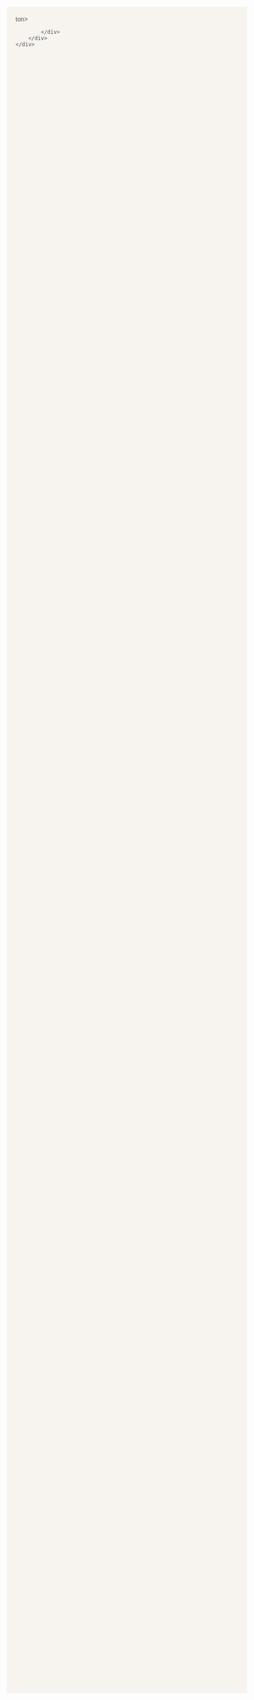<!DOCTYPE html>
<html lang="en">
<head>
    <meta charset="UTF-8">
    <meta name="viewport" content="width=device-width, initial-scale=5.0">
    <title>Giftbox Customization</title>
    <style>
        body {
            font-family: 'Poppins', sans-serif;
            margin: 0;
            padding: 0;
            background-color: #f7f4ef;
            color: #4f4f4f;
        }

        header {
            background-color: #eff5ef;
            padding: 20px;
            text-align: center;
            box-shadow: 0px 2px 4px rgba(0, 0, 0, 0.1);
        }

        .container {
            display: flex;
            margin: 20px auto;
            max-width: 1500px;
            padding: 0 20px;
        }

        .filters {
            flex: 1;
            margin-right: 30px;
            padding: 20px;
            background-color: #f7f4ef;
            border-radius: 8px;
            box-shadow: 0px 4px 8px rgba(0, 0, 0, 0.1);
        }

        .filters h3 {
            color: #8c6e3d;
        }

        .filters label {
            display: block;
            margin-bottom: 30px;
        }

        .filters select {
            width: 100%;
            padding: 20px;
            border-radius: 18px;
            border: 3px solid #ddd;
        }

        .filters .delete-filters {
            margin-top: 20px;
            text-align: center;
        }

        .filters .delete-filters button {
            background-color:  #d5852b;
            color: #fff;
            border: none;
            padding: 10px 20px;
            border-radius: 5px;
            cursor: pointer;
        }

        .main-content {
            flex: 3;
        }

        .products {
            display: grid;
            grid-template-columns: repeat(auto-fit, minmax(400px, 1fr));
            gap: 25px;
        }

        .product-item {
            display: flex;
            align-items: center;
            margin: 20px;
        }

        .product-item img {
            max-width: 200px;
            height: auto;
            margin-right: 20px;
            box-shadow: 0px 4px 8px rgba(0, 0, 0, 0.1);
            border-radius: 5px;
            transition: transform 0.2s ease-in-out;
        }

        .product-item img:hover {
            transform: scale(1.30);
        }

        .ai-tool {
            margin: 20px 0;
        }

        .ai-tool textarea {
            width: 100%;
            padding: 10px;
            border: 1px solid #ddd;
            border-radius: 5px;
            margin-bottom: 10px;
        }

        .ai-tool button {
            background-color: #d5852b;
            color: #fff;
            border: none;
            padding: 10px 20px;
            border-radius: 5px;
            cursor: pointer;
        }

        .ai-generated {
            display: flex;
            flex-direction: column;
            align-items: center;
            margin-top: 20px;
        }

        .ai-generated h4 {
            margin-bottom: 20px;
            font-size: 24px;
            color: #de951d;
        }

        .ai-generated .giftbox-items {
            display: flex;
            justify-content: center;
            gap: 25px; /* 1cm gap */
            margin: 0 auto;
        }

        .ai-generated .giftbox-item {
            text-align: center;
            display: flex;
            flex-direction: column;
            align-items: center;
        }

        .ai-generated .giftbox-item img {
            max-width: 120px; /* Standard image width */
            height: 120px; /* Standard image height */
            box-shadow: 0px 4px 8px rgba(0, 0, 0, 0.1);
            border-radius: 5px;
            object-fit: cover;
        }

        .design-options {
            display: flex;
            flex-direction: column;
        }

        .design-options label {
            margin-bottom: 15px;
        }

        .design-options select {
            width: 100%;
            padding: 10px;
            border-radius: 5px;
            border: 1px solid #ddd;
        }

        .personalize {
            display: flex;
            flex-direction: column;
            gap: 10px;
        }

        .personalize label {
            margin-bottom: 15px;
        }

        .personalize select, .personalize textarea {
            width: 100%;
            padding: 10px;
            border-radius: 5px;
            border: 1px solid #ddd;
        }

        .final-product {
            margin-top: 30px;
            text-align: center;
            background-color: #eff5ef;
            padding: 20px;
            border-radius: 8px;
            box-shadow: 0px 4px 8px rgba(0, 0, 0, 0.1);
        }

        .final-product img {
            max-width: 300px;
            height: auto;
            margin-bottom: 15px;
            border-radius: 5px;
        }

        .final-product p {
            font-size: 20px;
            color: #6e4c1e;
        }

        .price-slider {
            display: flex;
            align-items: center;
            margin-top: 20px;
        }

        .price-slider input[type="number"] {
            width: 80px;
            padding: 5px;
            font-size: 16px;
            border: 1px solid #ddd;
            border-radius: 5px;
            text-align: center;
        }

        .price-slider span {
            margin: 0 5px;
            font-size: 16px;
        }

        .discount-section {
            margin-top: 20px;
        }

        .discount-section input[type="text"] {
            padding: 8px;
            margin-right: 10px;
        }
    </style>
</head>
<body>

<header>
    <h1>Box It Yourself!</h1>
    <p>Your configurator for individual gift boxes</p>
</header>

<div class="container">
    <div class="filters">
        <h3>Filters</h3>
        <label>Occasion:
            <select>
                <option>All</option>
                <option>Birthday</option>
                <option>Anniversary</option>
                <option>Christmas</option>
                <option>Thank You</option>
                <option>Recovery Cheer-Up</option>
                <option>Birth</option>
                <option>Marriage</option>
            </select>
        </label>

        <!-- Updated Price Slider -->
        <div class="price-slider">
            <label for="min-price">Price Range:</label>
            <input type="number" id="min-price" name="min-price" value="10" min="10" max="100" step="1">
            <span>-</span>
            <input type="number" id="max-price" name="max-price" value="50" min="10" max="100" step="1">
            <span>€</span>
        </div>

        <label>Product Types:
            <select>
                <option>All</option>
                <option>Snacks</option>
                <option>Technique Tools</option>
                <option>Sports</option>
                <option>Clothes</option>
                <option>Drinks</option>
            </select>
        </label>

        <label>Ingredients:
            <select>
                <option>All</option>
                <option>Vegan</option>
                <option>Alcohol Free</option>
                <option>High Protein</option>
                <option>Low Sugar</option>
            </select>
        </label>

        <div class="delete-filters">
            <button>Delete All Filters</button>

        </div>
    </div>

    <div class="main-content">
        <div class="ai-tool">
            <h3>Use AI and create a box with your own ideas</h3>
            <textarea rows="3" placeholder="Describe your ideal gift box..."></textarea>
            <button>Create with AI</button>
            <div class="ai-generated">
                <h3>Best Sellers in Gift Boxes</h3>
                <div class="giftbox-items">
                    <div class="giftbox-item">
                        <img src="images/romantic-evening-set.jpg" alt="Romantic Evening Set">
<img 
    src="images/sample.jpg" 
    alt="Giftbox Image" 
    style="max-width: 150px; height: 150px; box-shadow: 0px 4px 8px rgba(0, 0, 0, 0.1); border-radius: 5px; object-fit: cover; transition: transform 0.3s ease-in-out;" 
    onmouseover="this.style.transform='scale(1.3)'" 
    onmouseout="this.style.transform='scale(1)'"
>
                        <p>Romantic Evening Set</p>
                    </div>
                    <div class="giftbox-item">
                        <img src="images/relaxation-spa-kit.jpg" alt="Relaxation & Spa Kit">
                        <p>Relaxation & Spa Kit</p>
                    </div>
                    <div class="giftbox-item">
                        <img src="images/gourmet-treats.jpg" alt="Gourmet Treats Selection">
                        <p>Gourmet Treats Selection</p>
                    </div>
                </div>
            </div>
        </div>

        <!-- Step 1 -->
        <div class="step">
            <h2>Step 1: Choose Your Products</h2>
            <div class="products">
                <div class="product-item">
                    <img src="images/chocolate-gift.jpg" alt="Chocolate Gift Set">
                    <p>Chocolate Gift Set</p>
                </div>
                <div class="product-item">
                    <img src="images/luxury-candle.jpg" alt="Luxury Candle">
                    <p>Luxury Candle</p>
                </div>
                <div class="product-item">
                    <img src="images/gourmet-snacks.jpg" alt="Gourmet Snacks">
                    <p>Gourmet Snacks</p>
                </div>
                <div class="product-item">
                    <img src="images/tea-selection.jpg" alt="Tea Selection">
                    <p>Tea Selection</p>
                </div>
            </div>
        </div>

         <!DOCTYPE html>
<html lang="fa">
<head>
    <meta charset="UTF-8">
    <meta name="viewport" content="width=device-width, initial-scale=1.0">
    <title>Design Your Package</title>
    <style>
        /* استایل برای نوع بسته‌بندی */
        .package-options {
            display: flex;
            gap: 150px;
            margin-bottom: 20px;
        }

        .option {
            text-align: center;
            cursor: pointer;
        }

        .option img {
            width: 150px;
            height: 150px;
            border-radius: 100px;
            object-fit: cover;
        }

        .option p {
            margin-top: 15px;
            font-weight: bold;
        }

        .preview img {
            max-width: 200px;
            border-radius: 5px;
        }



        /* استایل کلی صفحه */
        body {
            font-family: Arial, sans-serif;
            direction: ltr;
            text-align: left;
            margin: 100;
            padding: 20px;
            background-color: #f7f4ef;
        }

        h2 {
            color: #333;
        }

        label {
            display: block;
            margin-bottom: 8px;
            margin-top: 15px;
            font-weight: bold;
        }

        select {
            width: 200px;
            padding: 8px;
            margin-bottom: 15px;
        }
    </style>
</head>
<body>

    <!-- Step 2 -->
    <div class="design-options">
        <h2>Step 2: Design Your Package</h2>

        <!-- انتخاب رنگ بسته -->
        <label for="color-choice">Color:</label>
        <select id="color-choice">
            <option value="red">Red</option>
            <option value="blue">Blue</option>
            <option value="green">Green</option>
            <option value="gold">Gold</option>
            <option value="silver">Silver</option>
        </select>

        <!-- انتخاب نوع بسته‌بندی به صورت تصاویر -->
        <label>Package Type:</label>
        <div class="package-options">
            <!-- گزینه Box -->
            <div class="option" onclick="setPackageType('box')">
                <img id="box-image" src="images/box.jpg" alt="Box">
                <p>Box</p>
            </div>

            <!-- گزینه Bag -->
            <div class="option" onclick="setPackageType('bag')">
                <img id="bag-image" src="images/bag.jpg" alt="Bag">
                <p>Bag</p>
            </div>

            <!-- گزینه Basket -->
            <div class="option" onclick="setPackageType('basket')">
                <img id="basket-image" src="images/basket.jpg" alt="Basket">
                <p>Basket</p>
            </div>
        </div>

        <!-- انتخاب طرح -->
        <label for="design-style">Design:</label>
        <select id="design-style">
            <option value="minimal">Minimal</option>
            <option value="floral">Floral</option>
            <option value="modern">Modern</option>
            <option value="festive">Festive</option>
        </select>

        <!-- پیش‌نمایش بسته -->
        <div class="preview">
            <h3>Package Preview</h3>
            <img id="package-preview" src="images/default-package.jpg" alt="Package Preview">
        </div>
    </div>

    <script>
        // تغییر نوع بسته‌بندی با کلیک روی هر یک از تصاویر
        function setPackageType(type) {
            let imageSrc = '';

            // انتخاب تصویر مربوط به هر نوع بسته
            switch (type) {
                case 'box':
                    imageSrc = 'images/box.jpg'; // تصویر مربوط به Box
                    break;
                case 'bag':
                    imageSrc = 'images/bag.jpg'; // تصویر مربوط به Bag
                    break;
                case 'basket':
                    imageSrc = 'images/basket.jpg'; // تصویر مربوط به Basket
                    break;
                default:
                    imageSrc = 'images/default-package.jpg'; // پیش‌فرض
            }

            // به روز رسانی تصویر پیش‌نمایش
            const packagePreview = document.getElementById('package-preview');
            packagePreview.src = imageSrc;
        }

        // تغییر پیش‌نمایش رنگ بسته
        const colorChoice = document.getElementById('color-choice');
        colorChoice.addEventListener('change', (e) => {
            const selectedColor = e.target.value;
            const packagePreview = document.getElementById('package-preview');
            packagePreview.src = `images/package-${selectedColor}.jpg`;
        });

        // تغییر طرح بسته
        const designStyle = document.getElementById('design-style');
        designStyle.addEventListener('change', (e) => {
            const selectedStyle = e.target.value;
            const packagePreview = document.getElementById('package-preview');
            packagePreview.src = `images/package-${selectedStyle}.jpg`;
        });

        // آپلود تصویر دلخواه
        const customDesignInput = document.getElementById('custom-design');
        customDesignInput.addEventListener('change', (e) => {
            const file = e.target.files[0];
            if (file) {
                const reader = new FileReader();
                reader.onload = (event) => {
                    const packagePreview = document.getElementById('package-preview');
                    packagePreview.src = event.target.result;
                };
                reader.readAsDataURL(file);
            }
        });
    </script>
</body>
</html>

        <!-- Step 3 -->
        <div class="step">
            <h2>Step 3: Personalize Your Gift</h2>
            <div class="personalize">
                <label>Choose a Card:
                    <select>
                        <option>Birthday</option>
                        <option>Thank You</option>
                        <option>Anniversary</option>
                    </select>
                </label>

                <label>Add a Message:
                    <textarea rows="4" placeholder="Write your message here..."></textarea>
                </label>
            </div>
        </div>

        <!-- Final Product Section -->
        <div class="step">
            <h2>Giftbox Preview</h2>
            <div class="summary">
                <p>Products:</p>
                <ul>
                    <li>Chocolate Gift Set</li>
                    <li>Luxury Candle</li>
                </ul>
                <p>Personalization:</p>
                <ul>
                    <li>Card: Thank You</li>
                    <li>Message: "You're amazing!"</li>
                </ul>
            </div>

            <div class="final-product">
                <h2>Your Final Product</h2>
                <img src="images/image1.jpg" alt="New Image">
                <p>Your carefully curated giftbox with all the personalized touches.</p>
            </div>

            <div class="discount-section">
    <label>Do you have a discount code?</label>
    <input type="text" placeholder="Enter code here">
    <button class="apply-discount">Apply Discount</button>
</div>

<p class="total-price">Total Price: €50</p>

<div class="buttons">
    <button>Add to Cart</button>
    <button>Order Now</button>
</div>

<style>
    .apply-discount {
        background-color: #d5852b;
        color: white;
        border: none;
        padding: 12px 30px;
        border-radius: 5px;
        font-size: 16px;
        cursor: pointer;
        transition: background-color 0.3s;
    }

    .apply-discount:hover {
        background-color: #f1a14c;
    }

    .buttons button {
        padding: 12px 25px;
        border-radius: 5px;
        cursor: pointer;
        background-color: #d5852b;
        color: white;
        border: none;
        transition: background-color 0.3s;
    }

    .buttons button:hover {
        background-color: #f1a14c;
    }
</style>ton>
            </div>
        </div>
    </div>
</div>

</body>
</html>



